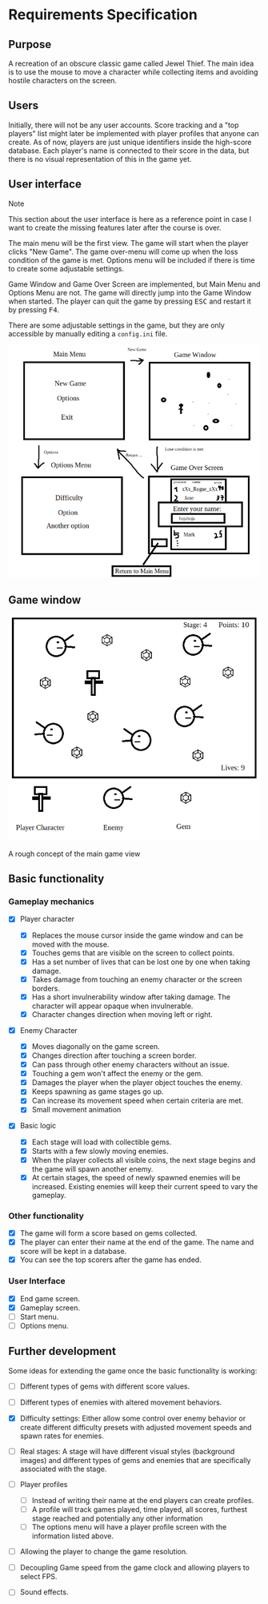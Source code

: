 # Requirements Specification

## Purpose

A recreation of an obscure classic game called Jewel Thief. The main idea is to
use the mouse to move a character while collecting items and avoiding hostile
characters on the screen.

## Users

Initially, there will not be any user accounts. Score tracking and a "top
players" list might later be implemented with player profiles that anyone can
create. As of now, players are just unique identifiers inside the high-score database.
Each player's name is connected to their score in the data, but there is no visual
representation of this in the game yet.

## User interface

> [!NOTE]
> This section about the user interface is here as a reference point
> in case I want to create the missing features later after the course is over.

The main menu will be the first view. The game will start when the player clicks
"New Game". The game over-menu will come up when the loss condition of the game
is met. Options menu will be included if there is time to create some adjustable
settings.

Game Window and Game Over Screen are implemented, but Main Menu and Options
Menu are not. The game will directly jump into the Game Window when started.
The player can quit the game by pressing <kbd>ESC</kbd> and restart it
by pressing <kbd>F4</kbd>.

There are some adjustable settings in the game, but they are only accessible by manually
editing a `config.ini` file.

![Views](images/views.png)

## Game window

![Rough sketch of the game](images/rough_sketch.png)

A rough concept of the main game view

## Basic functionality

### Gameplay mechanics

- [x] Player character

    - [x] Replaces the mouse cursor inside the game window and can be moved with the
      mouse.
    - [x] Touches gems that are visible on the screen to collect points.
    - [x] Has a set number of lives that can be lost one by one when taking damage.
    - [x] Takes damage from touching an enemy character or the screen borders.
    - [x] Has a short invulnerability window after taking damage. The character will
      appear opaque when invulnerable.
    - [x] Character changes direction when moving left or right.

- [x] Enemy Character

    - [x] Moves diagonally on the game screen.
    - [x] Changes direction after touching a screen border.
    - [x] Can pass through other enemy characters without an issue.
    - [x] Touching a gem won't affect the enemy or the gem.
    - [x] Damages the player when the player object touches the enemy.
    - [x] Keeps spawning as game stages go up.
    - [x] Can increase its movement speed when certain criteria are met.
    - [x] Small movement animation

- [x] Basic logic

    - [x] Each stage will load with collectible gems.
    - [x] Starts with a few slowly moving enemies.
    - [x] When the player collects all visible coins, the next stage begins and the
      game will spawn another enemy.
    - [x] At certain stages, the speed of newly spawned enemies will be increased.
      Existing enemies will keep their current speed to vary the gameplay.

### Other functionality

- [x] The game will form a score based on gems collected.
- [x] The player can enter their name at the end of the game. The name and score will be
  kept in a database.
- [x] You can see the top scorers after the game has ended.

### User Interface

- [x] End game screen.
- [x] Gameplay screen.
- [ ] Start menu.
- [ ] Options menu.

## Further development

Some ideas for extending the game once the basic functionality is working:

- [ ] Different types of gems with different score values.
- [ ] Different types of enemies with altered movement behaviors.
- [x] Difficulty settings: Either allow some control over enemy behavior or create
  different difficulty presets with adjusted movement speeds and spawn rates
  for enemies.
- [ ] Real stages: A stage will have different visual styles (background images) and
  different types of gems and enemies that are specifically associated with the
  stage.

- [ ] Player profiles
    - [ ] Instead of writing their name at the end players can create profiles.
    - [ ] A profile will track games played, time played, all scores, furthest stage
      reached and potentially any other information
    - [ ] The options menu will have a player profile screen with the information
      listed above.

- [ ] Allowing the player to change the game resolution.
- [ ] Decoupling Game speed from the game clock and allowing players to select FPS.
- [ ] Sound effects.
